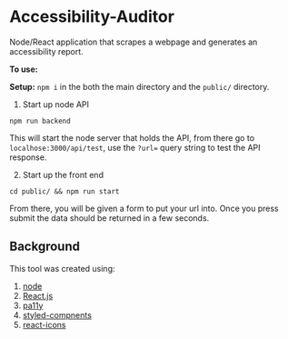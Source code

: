 # Accessibility-Auditor

Node/React application that scrapes a webpage and generates an accessibility report.

**To use:**

**Setup:** `npm i` in the both the main directory and the `public/` directory.

1. Start up node API

`npm run backend`

This will start the node server that holds the API, from there go to `localhose:3000/api/test`, use the `?url=` query string to test the API response. 

2. Start up the front end

`cd public/ && npm run start`

From there, you will be given a form to put your url into. Once you press submit the data should be returned in a few seconds. 

## Background

This tool was created using: 

1. [node](https://nodejs.org/en/)
2. [React.js](https://reactjs.org/)
3. [pa11y](https://github.com/pa11y/pa11y)
4. [styled-compnents](https://github.com/styled-components/styled-components)
5. [react-icons](https://github.com/react-icons/react-icons)
